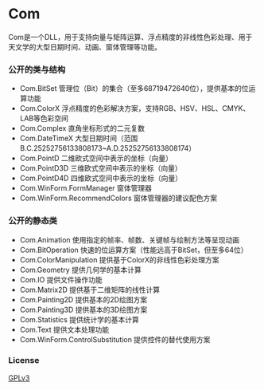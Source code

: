 # Com
Com是一个DLL，用于支持向量与矩阵运算、浮点精度的非线性色彩处理、用于天文学的大型日期时间、动画、窗体管理等功能。

### 公开的类与结构
- Com.BitSet 管理位（Bit）的集合（至多68719472640位），提供基本的位运算功能
- Com.ColorX 浮点精度的色彩解决方案，支持RGB、HSV、HSL、CMYK、LAB等色彩空间
- Com.Complex 直角坐标形式的二元复数
- Com.DateTimeX 大型日期时间（范围B.C.25252756133808173~A.D.25252756133808174）
- Com.PointD 二维欧式空间中表示的坐标（向量）
- Com.PointD3D 三维欧式空间中表示的坐标（向量）
- Com.PointD4D 四维欧式空间中表示的坐标（向量）
- Com.WinForm.FormManager 窗体管理器
- Com.WinForm.RecommendColors 窗体管理器的建议配色方案

### 公开的静态类
- Com.Animation 使用指定的帧率、帧数、关键帧与绘制方法等呈现动画
- Com.BitOperation 快速的位运算方案（性能远高于BitSet，但至多64位）
- Com.ColorManipulation 提供基于ColorX的非线性色彩处理方案
- Com.Geometry 提供几何学的基本计算
- Com.IO 提供文件操作功能
- Com.Matrix2D 提供基于二维矩阵的线性计算
- Com.Painting2D 提供基本的2D绘图方案
- Com.Painting3D 提供基本的3D绘图方案
- Com.Statistics 提供统计学的基本计算
- Com.Text 提供文本处理功能
- Com.WinForm.ControlSubstitution 提供控件的替代使用方案

### License
[GPLv3](Com/LicenseInfo/GPLv3.txt)
